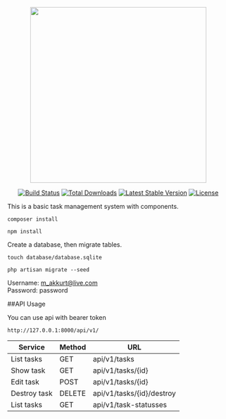 <p align="center"><a href="https://laravel.com" target="_blank"><img src="https://raw.githubusercontent.com/laravel/art/master/logo-lockup/5%20SVG/2%20CMYK/1%20Full%20Color/laravel-logolockup-cmyk-red.svg" width="400"></a></p>

<p align="center">
<a href="https://travis-ci.org/laravel/framework"><img src="https://travis-ci.org/laravel/framework.svg" alt="Build Status"></a>
<a href="https://packagist.org/packages/laravel/framework"><img src="https://img.shields.io/packagist/dt/laravel/framework" alt="Total Downloads"></a>
<a href="https://packagist.org/packages/laravel/framework"><img src="https://img.shields.io/packagist/v/laravel/framework" alt="Latest Stable Version"></a>
<a href="https://packagist.org/packages/laravel/framework"><img src="https://img.shields.io/packagist/l/laravel/framework" alt="License"></a>
</p>


This is a basic task management system with components.
```
composer install
```
```
npm install
```

Create a database, then migrate tables.
```
touch database/database.sqlite
```
```
php artisan migrate --seed
```

Username: m_akkurt@live.com 
<br />
Password: password



##API Usage

You can use api with bearer token


```
http://127.0.0.1:8000/api/v1/
```

| Service | Method | URL |
| ------ | ------ | ------ |
| List tasks | GET | api/v1/tasks |
| Show task | GET | api/v1/tasks/{id} |
| Edit task | POST | api/v1/tasks/{id} |
| Destroy task | DELETE | api/v1/tasks/{id}/destroy |
| List tasks | GET | api/v1/task-statusses |
